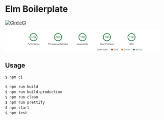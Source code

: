 # Elm Boilerplate

[![CircleCI](https://circleci.com/gh/calmery/elm-boilerplate/tree/master.svg?style=svg)](https://circleci.com/gh/calmery/elm-boilerplate/tree/master)

![Audits](src/assets/audits.png)

## Usage

```bash
$ npm ci
```

```bash
$ npm run build
$ npm run build:production
$ npm run clean
$ npm run prettify
$ npm start
$ npm test
```
